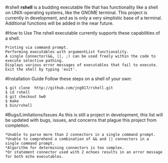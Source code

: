 #rshell
**rshell** is a budding executable file that has functionality like a shell on UNIX-operating systems, like the GNOME terminal.
This project is currently in development, and as is only a very simplistic base of a terminal. Additional functions will be added in the near future.

#How to Use
The rshell executable currently supports these capabilities of a shell.
```
Printing via command prompt.
Performing executables with argumentList functionality.
A single Connector(&&, ||, ;) can be used freely within the code to execute selective pathing.
Displays various error messages of executables that fail to execute.
Exit the shell by typing 'exit'.
```

#Installation Guide
Follow these steps on a shell of your own:
```
$ git clone  http://github.com/jng017/rshell.git
$ cd rshell
$ git checkout hw0
$ make
$ bin/rshell
```

#Bugs/Limitations/Issues
As this is still a project in development, this list will be updated with bugs, issues, and concerns that plague this project from completion.
```
*Unable to parse more than 2 connectors in a single command prompt.
*Unable to comprehend a combination of && and || connectors in a single command prompt.
*Algorithm for determining connectors is too complex.
*Or statement connector used with 2 echoes results in an error message for both echo executables.
```
